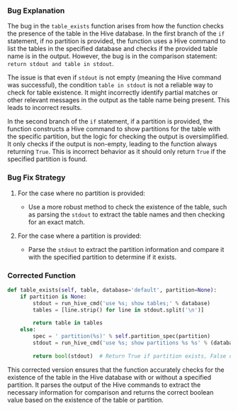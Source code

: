 ### Bug Explanation
The bug in the `table_exists` function arises from how the function checks the presence of the table in the Hive database. In the first branch of the `if` statement, if no partition is provided, the function uses a Hive command to list the tables in the specified database and checks if the provided table name is in the output. However, the bug is in the comparison statement: `return stdout and table in stdout`. 

The issue is that even if `stdout` is not empty (meaning the Hive command was successful), the condition `table in stdout` is not a reliable way to check for table existence. It might incorrectly identify partial matches or other relevant messages in the output as the table name being present. This leads to incorrect results.

In the second branch of the `if` statement, if a partition is provided, the function constructs a Hive command to show partitions for the table with the specific partition, but the logic for checking the output is oversimplified. It only checks if the output is non-empty, leading to the function always returning `True`. This is incorrect behavior as it should only return `True` if the specified partition is found.

### Bug Fix Strategy
1. For the case where no partition is provided:
   - Use a more robust method to check the existence of the table, such as parsing the `stdout` to extract the table names and then checking for an exact match.
   
2. For the case where a partition is provided:
   - Parse the `stdout` to extract the partition information and compare it with the specified partition to determine if it exists.

### Corrected Function
```python
def table_exists(self, table, database='default', partition=None):
    if partition is None:
        stdout = run_hive_cmd('use %s; show tables;' % database)
        tables = [line.strip() for line in stdout.split('\n')]
        
        return table in tables
    else:
        spec = ' partition(%s)' % self.partition_spec(partition)
        stdout = run_hive_cmd('use %s; show partitions %s %s' % (database, table, spec))
        
        return bool(stdout)  # Return True if partition exists, False otherwise
``` 

This corrected version ensures that the function accurately checks for the existence of the table in the Hive database with or without a specified partition. It parses the output of the Hive commands to extract the necessary information for comparison and returns the correct boolean value based on the existence of the table or partition.